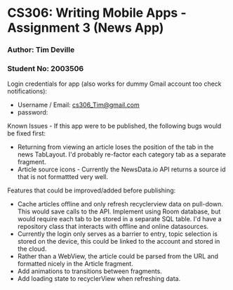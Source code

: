 # CS306: Writing Mobile Apps - Assignment 3 (News App)

### Author: Tim Deville
### Student No: 2003506


Login credentials for app (also works for dummy Gmail account too check notifications):

* Username / Email: cs306_Tim@gmail.com
* password: 


Known Issues - If this app were to be published, the following bugs would be fixed first:
* Returning from viewing an article loses the position of the tab in the news TabLayout. I'd probably re-factor each category tab as a separate fragment.
* Article source icons - Currently the NewsData.io API returns a source id that is not formattted very well.

Features that could be improved/added before publishing:
* Cache articles offline and only refresh recyclerview data on pull-down. This would save calls to the API. Implement using Room database, but would require each tab to be stored in a separate SQL table. I'd have a repository class that interacts with offline and online datasources.
* Currently the login only serves as a barrier to entry, topic selection is stored on the device, this could be linked to the account and stored in the cloud.
* Rather than a WebView, the article could be parsed from the URL and formatted nicely in the Article fragment.
* Add animations to transitions between fragments.
* Add loading state to recyclerView when refreshing data.
